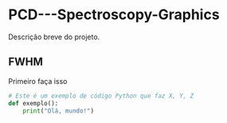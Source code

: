 # PCD---Spectroscopy-Graphics
Descrição breve do projeto.

## FWHM
Primeiro faça isso

```python
# Este é um exemplo de código Python que faz X, Y, Z
def exemplo():
    print("Olá, mundo!")
